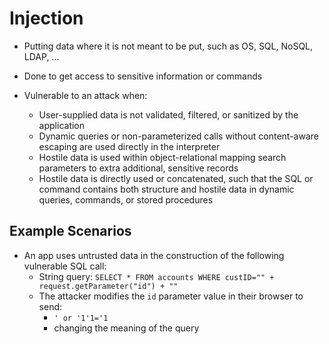 # Injection

- Putting data where it is not meant to be put, such as OS, SQL, NoSQL, LDAP, ...
- Done to get access to sensitive information or commands

- Vulnerable to an attack when:
  - User-supplied data is not validated, filtered, or sanitized by the application
  - Dynamic queries or non-parameterized calls without content-aware escaping are used directly in the interpreter
  - Hostile data is used within object-relational mapping search parameters to extra additional, sensitive records
  - Hostile data is directly used or concatenated, such that the SQL or command contains both structure and hostile data in dynamic queries, commands, or stored procedures

## Example Scenarios

- An app uses untrusted data in the construction of the following vulnerable SQL call:
  - String query: `SELECT * FROM accounts WHERE custID="" + request.getParameter("id") + ""`
  - The attacker modifies the `id` parameter value in their browser to send:
    - `' or '1'1='1`
    - changing the meaning of the query